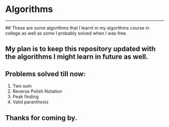 # Algorithms
<hr>
## These are some algorithms that I learnt in my algorithms course in college as well as some I probably solved when I was free.

## My plan is to keep this repository updated with the algorithms I might learn in future as well.

## Problems solved till now:
1. Two sum
2. Reverse Polish Notation
3. Peak finding
4. Valid paranthesis

## Thanks for coming by.
